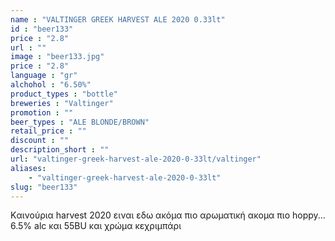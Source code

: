 ```yaml
---
name : "VALTINGER GREEK HARVEST ALE 2020 0.33lt"
id : "beer133"
price : "2.8"
url : ""
image : "beer133.jpg"
price : "2.8"
language : "gr"
alchohol : "6.50%"
product_types : "bottle"
breweries : "Valtinger"
promotion : ""
beer_types : "ALE BLONDE/BROWN"
retail_price : ""
discount : ""
description_short : ""
url: "valtinger-greek-harvest-ale-2020-0-33lt/valtinger"
aliases: 
    - "valtinger-greek-harvest-ale-2020-0-33lt"
slug: "beer133"
---
```


Kαινούρια harvest 2020 ειναι εδω ακόμα πιο αρωματική ακομα πιο hoppy... 6.5% alc και 55BU και χρώμα κεχριμπάρι